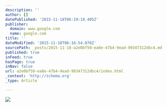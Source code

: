 ```yaml
---
description: ''
author: []
datePublished: '2015-11-18T06:19:10.405Z'
publisher:
  domain: www.google.com
  name: google.com
title: ''
dateModified: '2015-11-18T06:16:54.076Z'
sourcePath: _posts/2015-11-18-a2e0bf50-ea8e-47b4-9ead-99347312dbc4.md
published: true
inFeed: true
hasPage: true
inNav: false
url: a2e0bf50-ea8e-47b4-9ead-99347312dbc4/index.html
_context: 'http://schema.org'
_type: Article

---
```

![](http://40.media.tumblr.com/1ca052f192d1cc74701292789c9966c9/tumblr_n1kfgjGEr81r0sh0eo1_500.jpg)